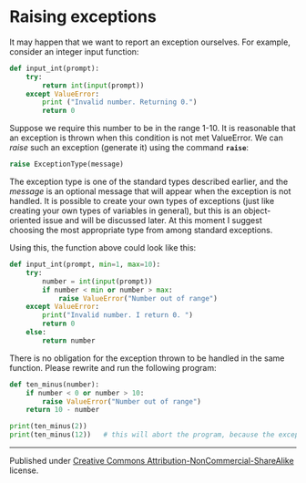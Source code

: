 # Raising exceptions

It may happen that we want to report an exception ourselves. For example, consider an integer input function:

```python
def input_int(prompt):
    try:
        return int(input(prompt))
    except ValueError:
        print ("Invalid number. Returning 0.")
        return 0
```
Suppose we require this number to be in the range 1-10. It is reasonable that an exception is thrown when this condition is not met ValueError. We can *raise* such an exception (generate it) using the command **`raise`**:

```python
raise ExceptionType(message)
```
The exception type is one of the standard types described earlier, and the *message* is an optional message that will appear when the exception is not handled. It is possible to create your own types of exceptions (just like creating your own types of variables in general), but this is an object-oriented issue and will be discussed later. At this moment I suggest choosing the most appropriate type from among standard exceptions.

Using this, the function above could look like this:

```python
def input_int(prompt, min=1, max=10):
    try:
        number = int(input(prompt))
        if number < min or number > max:
            raise ValueError("Number out of range")
    except ValueError:
        print("Invalid number. I return 0. ")
        return 0
    else:
        return number
```
There is no obligation for the exception thrown to be handled in the same function. Please rewrite and run the following program:

```python
def ten_minus(number):
    if number < 0 or number > 10:
        raise ValueError("Number out of range")
    return 10 - number

print(ten_minus(2))
print(ten_minus(12))   # this will abort the program, because the exception is not cought
```


<hr/>

Published under [Creative Commons Attribution-NonCommercial-ShareAlike](https://creativecommons.org/licenses/by-nc-sa/4.0/) license.
